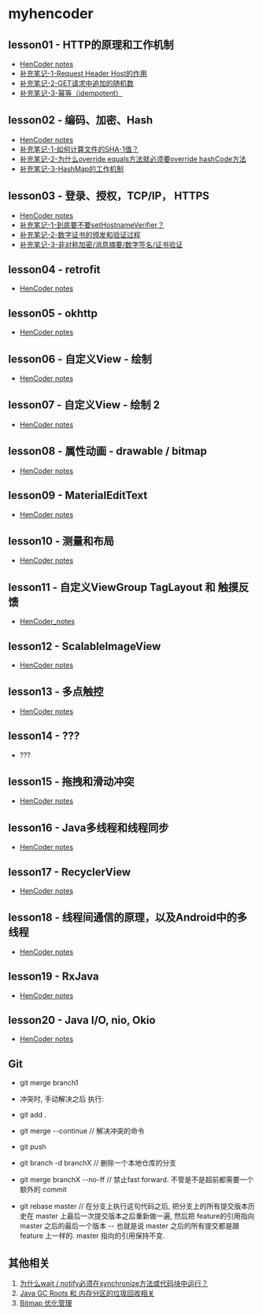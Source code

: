 # myhencoder

## lesson01 - HTTP的原理和工作机制
* [HenCoder notes](./notes/lesson01/hencoder-notes.md) 
* [补充笔记-1-Request Header Host的作用](./notes/lesson01/addon-1-requestheader-host.md)
* [补充笔记-2-GET请求中追加的随机数](./notes/lesson01/addon-2-GET请求中追加的随机数.md)
* [补充笔记-3-幂等（idempotent）](./notes/lesson01/addon-3-幂等（idempotent）.md)

## lesson02 - 编码、加密、Hash
* [HenCoder notes](./notes/lesson02/hencoder-notes.md)
* [补充笔记-1-如何计算文件的SHA-1值？](./notes/lesson02/addon-1-计算文件的SHA-1值.md)
* [补充笔记-2-为什么override equals方法就必须要override hashCode方法](./notes/lesson02/addon-2-为什么override-equals方法就必须要override-hashCode方法.md)
* [补充笔记-3-HashMap的工作机制](./notes/lesson02/addon-3-HashMap的工作机制.md)

## lesson03 - 登录、授权，TCP/IP， HTTPS
* [HenCoder notes](./notes/lesson03/hencoder-notes.md)
* [补充笔记-1-到底要不要setHostnameVerifier？](./notes/lesson03/addon-1-到底要不要setHostnameVerifier.md)
* [补充笔记-2-数字证书的颁发和验证过程](./notes/lesson03/addon-2-数字证书的颁发_验证过程.md)
* [补充笔记-3-非对称加密/消息摘要/数字签名/证书验证](https://github.com/chinalwb/EasyCoding/blob/master/notes/ch01.md#4-https)

## lesson04 - retrofit
* [HenCoder notes](./notes/lesson04/hencoder-notes.md)

## lesson05 - okhttp
* [HenCoder notes](./notes/lesson05/hencoder-notes.md)

## lesson06 - 自定义View - 绘制
* [HenCoder notes](./notes/lesson06/hencoder-notes.md)

## lesson07 - 自定义View - 绘制 2
* [HenCoder notes](./notes/lesson07/hencoder-notes.md)

## lesson08 - 属性动画 - drawable / bitmap
* [HenCoder notes](./notes/lesson08/hencoder-notes.md)


## lesson09 - MaterialEditText
* [HenCoder notes](./notes/lesson09/hencoder-notes.md)

## lesson10 - 测量和布局
* [HenCoder notes](./notes/lesson10/hencoder-notes.md)

## lesson11 - 自定义ViewGroup TagLayout 和 触摸反馈
* [HenCoder_notes](./notes/lesson11/hencoder-notes.md)

## lesson12 - ScalableImageView
* [HenCoder notes](./notes/lesson12/hencoder-notes.md)

## lesson13 - 多点触控
* [HenCoder notes](./notes/lesson04/hencoder-notes.md)

## lesson14 - ???
* ???

## lesson15 - 拖拽和滑动冲突
* [HenCoder notes](./notes/lesson15/hencoder-notes.md)

## lesson16 - Java多线程和线程同步
* [HenCoder notes](./notes/lesson16/hencoder-notes.md)

## lesson17 - RecyclerView
* [HenCoder notes](./notes/lesson17/hencoder-notes.md)

## lesson18 - 线程间通信的原理，以及Android中的多线程
* [HenCoder notes](./notes/lesson18/hencoder-notes.md)

## lesson19 - RxJava
* [HenCoder notes](./notes/lesson19/hencoder-notes.md)

## lesson20 - Java I/O, nio, Okio
* [HenCoder notes](./notes/lesson20/hencoder-notes.md)

## Git
* git merge branch1
* 冲突时, 手动解决之后 执行:
* git add .
* git merge --continue // 解决冲突的命令
* git push

* git branch -d branchX // 删除一个本地仓库的分支

* git merge branchX --no-ff // 禁止fast forward. 不管是不是超前都需要一个额外的 commit

* git rebase master // 在分支上执行这句代码之后, 把分支上的所有提交版本历史在 master 上最后一次提交版本之后重新做一遍, 然后把 feature的引用指向 master 之后的最后一个版本 -- 也就是说 master 之后的所有提交都是跟 feature 上一样的. master 指向的引用保持不变.

## 其他相关
1. [为什么wait / notify必须在synchronize方法或代码块中运行？](./notes/others/why-wait-and-notify-have-to-be-in-synchronized.md)
2. [Java GC Roots 和 内存分区的垃圾回收相关](https://www.w3resource.com/java-tutorial/garbage-collection-in-java.php)
3. [Bitmap 优化管理](./notes/others/Bitmap%20优化管理)
